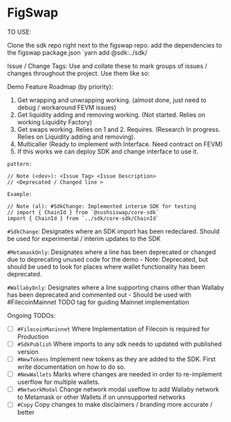 # FigSwap

TO USE:

Clone the sdk repo right next to the figswap repo.
add the dependencies to the figswap package.json
`yarn add @sdk:../sdk/<path to the sdk you need to use>

Issue / Change Tags:
Use and collate these to mark groups of issues / changes throughout the project.
Use them like so:

Demo Feature Roadmap (by priority):

1. Get wrapping and unwrapping working. (almost done, just need to debug / workaround FEVM issues)
2. Get liquidity adding and removing working. (Not started. Relies on working Liquidity Factory)
3. Get swaps working. Relies on 1 and 2. Requires. (Research In progress. Relies on Liquidity adding and removing).
4. Multicaller (Ready to implement with Interface. Need contract on FEVM)
5. If this works we can deploy SDK and change interface to use it.

```angular2html
pattern:

// Note (<dev>): <Issue Tag> <Issue Description>
// <Deprecated / Changed line >

Example:

// Note (al): #SdkChange: Implemented interim SDK for testing
// import { ChainId } from `@sushsiswap/core-sdk`
import { ChainId } from `../sdk/core-sdk/ChainId`
```

`#SdkChange`: Designates where an SDK import has been redeclared. Should be used for experimental / interim updates to the SDK

`#MetamaskOnly`: Designates where a line has been deprecated or changed due to deprecating unused code for the demo - Note: Deprecated, but should be used to look for places where wallet functionality has been deprecated.

`#WallabyOnly`: Designates where a line supporting chains other than Wallaby has been deprecated and commented out - Should be used with #FilecoinMainnet TODO tag for guiding Mainnet implementation

Ongoing TODOs:

- [ ] `#FilecoinManinnet` Where Implementation of Filecoin is required for Production
- [ ] `#SdkPublish` Where imports to any sdk needs to updated with published version
- [ ] `#NewTokens` Implement new tokens as they are added to the SDK. First write documentation on how to do so.
- [ ] `#NewWallets` Marks where changes are needed in order to re-implement userflow for multiple wallets.
- [ ] `#NetworkModal` Change network modal useflow to add Wallaby network to Metamask or other Wallets if on unnsupported networks
- [ ] `#Copy` Copy changes to make disclaimers / branding more accurate / better
